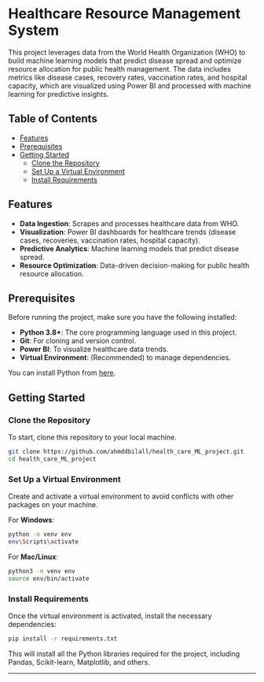 # Healthcare Resource Management System

This project leverages data from the World Health Organization (WHO) to build machine learning models that predict disease spread and optimize resource allocation for public health management. The data includes metrics like disease cases, recovery rates, vaccination rates, and hospital capacity, which are visualized using Power BI and processed with machine learning for predictive insights.

## Table of Contents
- [Features](#features)
- [Prerequisites](#prerequisites)
- [Getting Started](#getting-started)
  - [Clone the Repository](#clone-the-repository)
  - [Set Up a Virtual Environment](#set-up-a-virtual-environment)
  - [Install Requirements](#install-requirements)
  
## Features
- **Data Ingestion**: Scrapes and processes healthcare data from WHO.
- **Visualization**: Power BI dashboards for healthcare trends (disease cases, recoveries, vaccination rates, hospital capacity).
- **Predictive Analytics**: Machine learning models that predict disease spread.
- **Resource Optimization**: Data-driven decision-making for public health resource allocation.
  
## Prerequisites
Before running the project, make sure you have the following installed:

- **Python 3.8+**: The core programming language used in this project.
- **Git**: For cloning and version control.
- **Power BI**: To visualize healthcare data trends.
- **Virtual Environment**: (Recommended) to manage dependencies.

You can install Python from [here](https://www.python.org/downloads/).

## Getting Started

### Clone the Repository
To start, clone this repository to your local machine.

```bash
git clone https://github.com/ahmddbilall/health_care_ML_project.git
cd health_care_ML_project
```

### Set Up a Virtual Environment
Create and activate a virtual environment to avoid conflicts with other packages on your machine.

For **Windows**:
```bash
python -m venv env
env\Scripts\activate
```

For **Mac/Linux**:
```bash
python3 -m venv env
source env/bin/activate
```

### Install Requirements
Once the virtual environment is activated, install the necessary dependencies:

```bash
pip install -r requirements.txt
```

This will install all the Python libraries required for the project, including Pandas, Scikit-learn, Matplotlib, and others.

---

